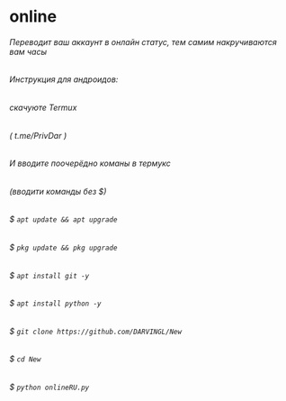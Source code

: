 # online
###### Переводит ваш аккаунт в онлайн статус, тем самим накручиваются вам часы 
###### Инструкция  для андроидов:
###### скачуюте Termux
###### ( t.me/PrivDar )
###### И вводите поочерёдно команы в термукс
###### (вводити команды без $)
###### $ ```apt update && apt upgrade```
###### $ ```pkg update && pkg upgrade```
###### $ ```apt install git -y```
###### $ ```apt install python -y```
###### $ ```git clone https://github.com/DARVINGL/New```
###### $ ```cd New```
###### $ ```python onlineRU.py```
